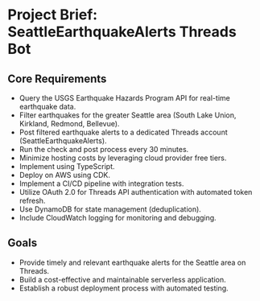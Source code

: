 # Project Brief: SeattleEarthquakeAlerts Threads Bot

## Core Requirements

*   Query the USGS Earthquake Hazards Program API for real-time earthquake data.
*   Filter earthquakes for the greater Seattle area (South Lake Union, Kirkland, Redmond, Bellevue).
*   Post filtered earthquake alerts to a dedicated Threads account (SeattleEarthquakeAlerts).
*   Run the check and post process every 30 minutes.
*   Minimize hosting costs by leveraging cloud provider free tiers.
*   Implement using TypeScript.
*   Deploy on AWS using CDK.
*   Implement a CI/CD pipeline with integration tests.
*   Utilize OAuth 2.0 for Threads API authentication with automated token refresh.
*   Use DynamoDB for state management (deduplication).
*   Include CloudWatch logging for monitoring and debugging.

## Goals

*   Provide timely and relevant earthquake alerts for the Seattle area on Threads.
*   Build a cost-effective and maintainable serverless application.
*   Establish a robust deployment process with automated testing.
